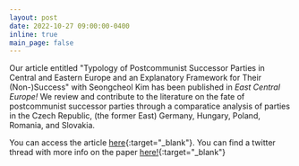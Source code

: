 ```yaml
---
layout: post
date: 2022-10-27 09:00:00-0400
inline: true
main_page: false
---
```


Our article entitled "Typology of Postcommunist Successor Parties in Central and Eastern Europe and an Explanatory Framework for Their (Non-)Success" with Seongcheol Kim has been published in <i>East Central Europe!</i> We review and contribute to the literature on the fate of postcommunist successor parties through a comparatice analysis of parties in the Czech Republic, (the former East) Germany, Hungary, Poland, Romania, and Slovakia. <br>

You can access the article [here](https://brill.com/view/journals/eceu/49/2-3/article-p277_007.xml){:target="\_blank"}. You can find a twitter thread with more info on the paper [here!](https://twitter.com/eborbath/status/1585619053799948289){:target="\_blank"}
